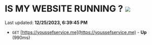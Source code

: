 # IS MY WEBSITE RUNNING ? [![](https://img.shields.io/static/v1?label=Sponsor&message=%E2%9D%A4&logo=GitHub&color=%23fe8e86)](https://github.com/sponsors/<username>)

Last updated: **12/25/2023, 6:39:45 PM**

- `GET` [https://youssefservice.me](https://youssefservice.me) - **Up** (990ms)
